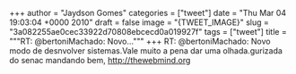 
+++
author = "Jaydson Gomes"
categories = ["tweet"]
date = "Thu Mar 04 19:03:04 +0000 2010"
draft = false
image = "{TWEET_IMAGE}"
slug = "3a082255ae0cec33922d70808ebcecd0a019927f"
tags = ["tweet"]
title = """RT: @bertoniMachado: Novo..."""
+++
RT: @bertoniMachado: Novo modo de desnvolver sistemas.Vale muito a pena dar uma olhada.gurizada do senac mandando bem, http://thewebmind.org
